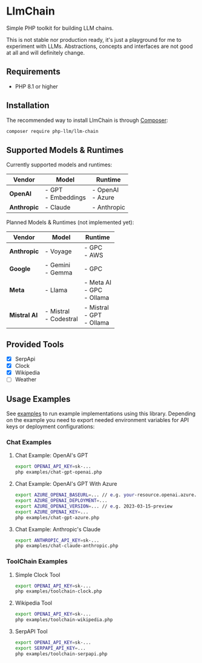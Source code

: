 LlmChain
========

Simple PHP toolkit for building LLM chains.

This is not stable nor production ready, it's just a playground for me to experiment with LLMs.
Abstractions, concepts and interfaces are not good at all and will definitely change.

Requirements
------------
* PHP 8.1 or higher

Installation
------------

The recommended way to install LlmChain is through [Composer](http://getcomposer.org/):

```bash
composer require php-llm/llm-chain
```

Supported Models & Runtimes
---------------------------

Currently supported models and runtimes:

| Vendor         | Model                  | Runtime                          |
|----------------|------------------------|----------------------------------|
| **OpenAI**     | - GPT<br/>- Embeddings | - OpenAI<br/>- Azure             |
| **Anthropic**  | - Claude | - Anthropic  |

Planned Models & Runtimes (not implemented yet):

| Vendor         | Model                  | Runtime                          |
|----------------|------------------------|----------------------------------|
| **Anthropic**  | - Voyage | - GPC<br/>- AWS                  |
| **Google**     | - Gemini<br/>- Gemma | - GPC                            |
| **Meta**       | - Llama | - Meta AI<br/>- GPC<br/>- Ollama |
| **Mistral AI** | - Mistral<br/>- Codestral | - Mistral<br/>- GPT<br/>- Ollama |

Provided Tools
--------------

* [x] SerpApi
* [x] Clock
* [x] Wikipedia
* [ ] Weather

Usage Examples
--------------

See [examples](examples) to run example implementations using this library.
Depending on the example you need to export needed environment variables for API keys or deployment configurations:

### Chat Examples

1. Chat Example: OpenAI's GPT
   ```bash
   export OPENAI_API_KEY=sk-...
   php examples/chat-gpt-openai.php
   ```
   
1. Chat Example: OpenAI's GPT With Azure
   ```bash
   export AZURE_OPENAI_BASEURL=... // e.g. your-resource.openai.azure.com
   export AZURE_OPENAI_DEPLOYMENT=...
   export AZURE_OPENAI_VERSION=... // e.g. 2023-03-15-preview
   export AZURE_OPENAI_KEY=...
   php examples/chat-gpt-azure.php
   ```
 
1. Chat Example: Anthropic's Claude
   ```bash
   export ANTHROPIC_API_KEY=sk-...
   php examples/chat-claude-anthropic.php
   ```

### ToolChain Examples

1. Simple Clock Tool
   ```bash
   export OPENAI_API_KEY=sk-...
   php examples/toolchain-clock.php
   ```

1. Wikipedia Tool
   ```bash
   export OPENAI_API_KEY=sk-...
   php examples/toolchain-wikipedia.php
   ```

1. SerpAPI Tool
   ```bash
   export OPENAI_API_KEY=sk-...
   export SERPAPI_API_KEY=...
   php examples/toolchain-serpapi.php
   ```
